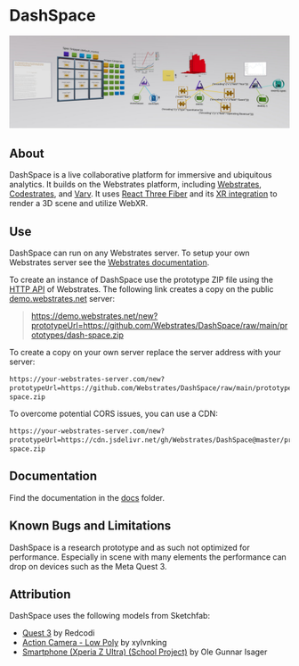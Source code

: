 # DashSpace

<p align="center">
  <img src="docs/title.jpg" />
</p>


## About

DashSpace is a live collaborative platform for immersive and ubiquitous analytics. It builds on the Webstrates platform, including [Webstrates](https://www.webstrates.net/), [Codestrates](https://codestrates.projects.cavi.au.dk/), and [Varv](https://varv.projects.cavi.au.dk/). It uses [React Three Fiber](https://github.com/pmndrs/react-three-fiber/) and its [XR integration](https://github.com/pmndrs/xr) to render a 3D scene and utilize WebXR.


## Use

DashSpace can run on any Webstrates server. To setup your own Webstrates server see the [Webstrates documentation](https://webstrates.github.io/gettingstarted/installation.html).

To create an instance of DashSpace use the prototype ZIP file using the [HTTP API](https://webstrates.github.io/userguide/http-api.html) of Webstrates. The following link creates a copy on the public [demo.webstrates.net](https://demo.webstrates.net/) server:

> https://demo.webstrates.net/new?prototypeUrl=https://github.com/Webstrates/DashSpace/raw/main/prototypes/dash-space.zip

To create a copy on your own server replace the server address with your server:

```
https://your-webstrates-server.com/new?prototypeUrl=https://github.com/Webstrates/DashSpace/raw/main/prototypes/dash-space.zip
```

To overcome potential CORS issues, you can use a CDN:

```
https://your-webstrates-server.com/new?prototypeUrl=https://cdn.jsdelivr.net/gh/Webstrates/DashSpace@master/prototypes/dash-space.zip
```


## Documentation

Find the documentation in the [docs](docs) folder.


## Known Bugs and Limitations

DashSpace is a research prototype and as such not optimized for performance. Especially in scene with many elements the performance can drop on devices such as the Meta Quest 3.


## Attribution

DashSpace uses the following models from Sketchfab:

- [Quest 3](https://sketchfab.com/3d-models/quest-3-e5c334a9598c4e85bb182eebf15a2e32) by Redcodi
- [Action Camera - Low Poly](https://sketchfab.com/3d-models/action-camera-low-poly-b28bfbdfc62644beacf1e3c2c3423477) by xylvnking
- [Smartphone (Xperia Z Ultra) (School Project)](https://sketchfab.com/3d-models/smartphone-xperia-z-ultra-school-project-18a917d8619441b1ba46da856e43c43f) by Ole Gunnar Isager
